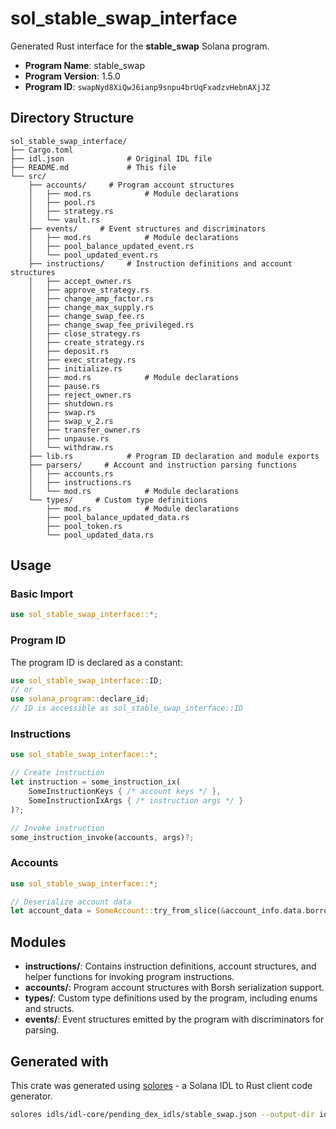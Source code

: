 # sol_stable_swap_interface

Generated Rust interface for the **stable_swap** Solana program.

- **Program Name**: stable_swap
- **Program Version**: 1.5.0
- **Program ID**: `swapNyd8XiQwJ6ianp9snpu4brUqFxadzvHebnAXjJZ`

## Directory Structure

```
sol_stable_swap_interface/ 
├── Cargo.toml
├── idl.json              # Original IDL file
├── README.md             # This file
└── src/
    ├── accounts/     # Program account structures
    │   ├── mod.rs            # Module declarations
    │   ├── pool.rs
    │   ├── strategy.rs
    │   └── vault.rs
    ├── events/     # Event structures and discriminators
    │   ├── mod.rs            # Module declarations
    │   ├── pool_balance_updated_event.rs
    │   └── pool_updated_event.rs
    ├── instructions/     # Instruction definitions and account structures
    │   ├── accept_owner.rs
    │   ├── approve_strategy.rs
    │   ├── change_amp_factor.rs
    │   ├── change_max_supply.rs
    │   ├── change_swap_fee.rs
    │   ├── change_swap_fee_privileged.rs
    │   ├── close_strategy.rs
    │   ├── create_strategy.rs
    │   ├── deposit.rs
    │   ├── exec_strategy.rs
    │   ├── initialize.rs
    │   ├── mod.rs            # Module declarations
    │   ├── pause.rs
    │   ├── reject_owner.rs
    │   ├── shutdown.rs
    │   ├── swap.rs
    │   ├── swap_v_2.rs
    │   ├── transfer_owner.rs
    │   ├── unpause.rs
    │   └── withdraw.rs
    ├── lib.rs            # Program ID declaration and module exports
    ├── parsers/     # Account and instruction parsing functions
    │   ├── accounts.rs
    │   ├── instructions.rs
    │   └── mod.rs            # Module declarations
    └── types/     # Custom type definitions
        ├── mod.rs            # Module declarations
        ├── pool_balance_updated_data.rs
        ├── pool_token.rs
        └── pool_updated_data.rs

```

## Usage

### Basic Import

```rust
use sol_stable_swap_interface::*;
```

### Program ID

The program ID is declared as a constant:

```rust
use sol_stable_swap_interface::ID;
// or
use solana_program::declare_id;
// ID is accessible as sol_stable_swap_interface::ID
```


### Instructions

```rust
use sol_stable_swap_interface::*;

// Create instruction
let instruction = some_instruction_ix(
    SomeInstructionKeys { /* account keys */ },
    SomeInstructionIxArgs { /* instruction args */ }
)?;

// Invoke instruction  
some_instruction_invoke(accounts, args)?;
```

### Accounts

```rust
use sol_stable_swap_interface::*;

// Deserialize account data
let account_data = SomeAccount::try_from_slice(&account_info.data.borrow())?;
```

## Modules

- **instructions/**: Contains instruction definitions, account structures, and helper functions for invoking program instructions.
- **accounts/**: Program account structures with Borsh serialization support.
- **types/**: Custom type definitions used by the program, including enums and structs.
- **events/**: Event structures emitted by the program with discriminators for parsing.

## Generated with

This crate was generated using [solores](https://github.com/cpkt9762/solores) - a Solana IDL to Rust client code generator.

```bash
solores idls/idl-core/pending_dex_idls/stable_swap.json --output-dir idls/idl-core/crates/sol_stable_swap_interface --output-crate-name sol_stable_swap_interface
```
